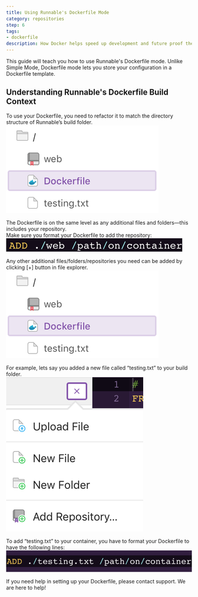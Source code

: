 ```yaml
---
title: Using Runnable's Dockerfile Mode
category: repositories
step: 6
tags:
- dockerfile
description: How Docker helps speed up development and future proof the deployment process for your PHP applications.
---
```


This guide will teach you how to use Runnable's Dockerfile mode. Unlike Simple Mode, Dockerfile mode lets you store your configuration in a Dockerfile template.

## Understanding Runnable's Dockerfile Build Context

To use your Dockerfile, you need to refactor it to match the directory structure of Runnable’s build folder.  
![Build Folder](/images/runnable_build_context_file_explorer.png)

The Dockerfile is on the same level as any additional files and folders—this includes your repository.  
Make sure you format your Dockerfile to add the repository:
![Repo Path](/images/runnable_build_context_path.png)

Any other additional files/folders/repositories you need can be added by clicking [+] button in file explorer.  
![File Explorer](/images/runnable_build_context_file_explorer.png)

For example, lets say you added a new file called “testing.txt” to your build folder.  
![Add Dialog](/images/runnable_build_context_add_file.png)

To add “testing.txt” to your container, you have to format your Dockerfile to have the following lines:  
![Example](/images/runnable_build_context_example.png)

If you need help in setting up your Dockerfile, please contact support. We are here to help!
